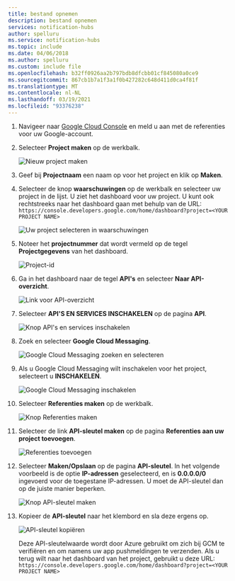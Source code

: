 ```yaml
---
title: bestand opnemen
description: bestand opnemen
services: notification-hubs
author: spelluru
ms.service: notification-hubs
ms.topic: include
ms.date: 04/06/2018
ms.author: spelluru
ms.custom: include file
ms.openlocfilehash: b32ff0926aa2b797bdb8dfcbb01cf845080a0ce9
ms.sourcegitcommit: 867cb1b7a1f3a1f0b427282c648d411d0ca4f81f
ms.translationtype: MT
ms.contentlocale: nl-NL
ms.lasthandoff: 03/19/2021
ms.locfileid: "93376238"
---
```

1. Navigeer naar [Google Cloud Console](https://console.developers.google.com/cloud-resource-manager) en meld u aan met de referenties voor uw Google-account. 
2. Selecteer **Project maken** op de werkbalk. 
   
    ![Nieuw project maken](./media/mobile-services-enable-google-cloud-messaging/mobile-services-google-new-project.png)   
3. Geef bij **Projectnaam** een naam op voor het project en klik op **Maken**.
4. Selecteer de knop **waarschuwingen** op de werkbalk en selecteer uw project in de lijst. U ziet het dashboard voor uw project. U kunt ook rechtstreeks naar het dashboard gaan met behulp van de URL: `https://console.developers.google.com/home/dashboard?project=<YOUR PROJECT NAME>`

    ![Uw project selecteren in waarschuwingen](./media/mobile-services-enable-google-cloud-messaging/alert-new-project.png)
5. Noteer het **projectnummer** dat wordt vermeld op de tegel **Projectgegevens** van het dashboard. 

    ![Project-id](./media/mobile-services-enable-google-cloud-messaging/project-number.png)
6. Ga in het dashboard naar de tegel **API's** en selecteer **Naar API-overzicht**. 

    ![Link voor API-overzicht](./media/mobile-services-enable-google-cloud-messaging/go-to-api-overview.png)
7. Selecteer **API'S EN SERVICES INSCHAKELEN** op de pagina **API**. 

    ![Knop API's en services inschakelen](./media/mobile-services-enable-google-cloud-messaging/enable-api-services-button.png)
8. Zoek en selecteer **Google Cloud Messaging**. 

    ![Google Cloud Messaging zoeken en selecteren](./media/mobile-services-enable-google-cloud-messaging/search-select-gcm.png)
9. Als u Google Cloud Messaging wilt inschakelen voor het project, selecteert u **INSCHAKELEN**.

    ![Google Cloud Messaging inschakelen](./media/mobile-services-enable-google-cloud-messaging/enable-gcm-button.png)
10. Selecteer **Referenties maken** op de werkbalk. 

    ![Knop Referenties maken](./media/mobile-services-enable-google-cloud-messaging/create-credentials-button.png)
11. Selecteer de link **API-sleutel maken** op de pagina **Referenties aan uw project toevoegen**. 

    ![Referenties toevoegen](./media/mobile-services-enable-google-cloud-messaging/api-key-button.png)    
12. Selecteer **Maken/Opslaan** op de pagina **API-sleutel**. In het volgende voorbeeld is de optie **IP-adressen** geselecteerd, en is **0.0.0.0/0** ingevoerd voor de toegestane IP-adressen. U moet de API-sleutel dan op de juiste manier beperken. 

    ![Knop API-sleutel maken](./media/mobile-services-enable-google-cloud-messaging/api-key-create-button.png)
13. Kopieer de **API-sleutel** naar het klembord en sla deze ergens op. 

    ![API-sleutel kopiëren](./media/mobile-services-enable-google-cloud-messaging/copy-api-key.png)
   
    Deze API-sleutelwaarde wordt door Azure gebruikt om zich bij GCM te verifiëren en om namens uw app pushmeldingen te verzenden. Als u terug wilt naar het dashboard van het project, gebruikt u deze URL: `https://console.developers.google.com/home/dashboard?project=<YOUR PROJECT NAME>`

